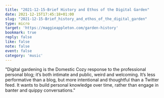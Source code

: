 ```yaml
---
title: "2021-12-15-Brief History and Ethos of the Digital Garden"
date: 2021-12-15T17:45:18+01:00
slug: "2021-12-15-Brief_history_and_ethos_of_the_digital_garden"
type: micro
target: 'https://maggieappleton.com/garden-history'
bookmark: true
reply: false
like: false
note: false
event: false
category: 'music'
---
```


"Digital gardening is the Domestic Cozy response to the professional personal blog; it’s both intimate and public, weird and welcoming. 
It’s less performative than a blog, but more intentional and thoughtful than a Twitter feed. It wants to build personal knowledge over time, rather than engage in banter and quippy conversations."
